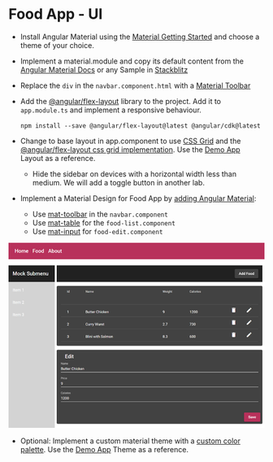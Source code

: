 # Food App - UI

- Install Angular Material using the [Material Getting Started](https://material.angular.io/guide/getting-started) and choose a theme of your choice.

- Implement a material.module and copy its default content from the [Angular Material Docs](https://material.angular.io/components/categories) or any Sample in [Stackblitz](https://stackblitz.com/run?file=src/app/badge-overview-example.ts)

- Replace the `div` in the `navbar.component.html` with a [Material Toolbar](https://material.angular.io/components/toolbar/overview)

- Add the [@angular/flex-layout](https://github.com/angular/flex-layout/wiki) library to the project. Add it to `app.module.ts` and implement a responsive behaviour. 

    ```
    npm install --save @angular/flex-layout@latest @angular/cdk@latest
    ```

- Change to base layout in app.component to use [CSS Grid](https://css-tricks.com/snippets/css/complete-guide-grid/) and the [@angular/flex-layout css grid implementation](https://github.com/angular/flex-layout/blob/master/guides/Grid.md). Use the [Demo App](https://github.com/arambazamba/ng-dev/blob/main/Demos/05-UI/UserInterface/src/app/app.component.html) Layout as a reference.
    
    - Hide the sidebar on devices with a horizontal width less than medium. We will add a toggle button in another lab.

- Implement a Material Design for Food App by [adding Angular Material](https://material.angular.io/guide/getting-started):
    - Use [mat-toolbar](https://material.angular.io/components/toolbar/overview) in the `navbar.component`
    - Use [mat-table](https://material.angular.io/components/table/overview) for the `food-list.component`
    - Use [mat-input](https://material.angular.io/components/form-field/overview) for `food-edit.component`



![material](_images/material.png)


- Optional: Implement a custom material theme with a [custom color palette](https://material.io/resources/color/#!/?view.left=0&view.right=0). Use the [Demo App](https://github.com/arambazamba/ng-dev/tree/main/Demos/05-UI/UserInterface/src/theme) Theme as a reference.
